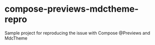 # compose-previews-mdctheme-repro
Sample project for reproducing the issue with Compose @Previews and MdcTheme
